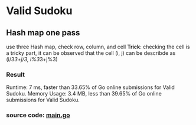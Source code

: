 # Valid Sudoku
## Hash map one pass
use three Hash map, check row, column, and cell
**Trick**: checking the cell is a tricky part, it can be observed that the cell (i, j) can be describde as (i/3*3+j/3, i%3*3+j%3)
### Result
Runtime: 7 ms, faster than 33.65% of Go online submissions for Valid Sudoku.
Memory Usage: 3.4 MB, less than 39.65% of Go online submissions for Valid Sudoku.
### source code: [main.go](#maingo)
